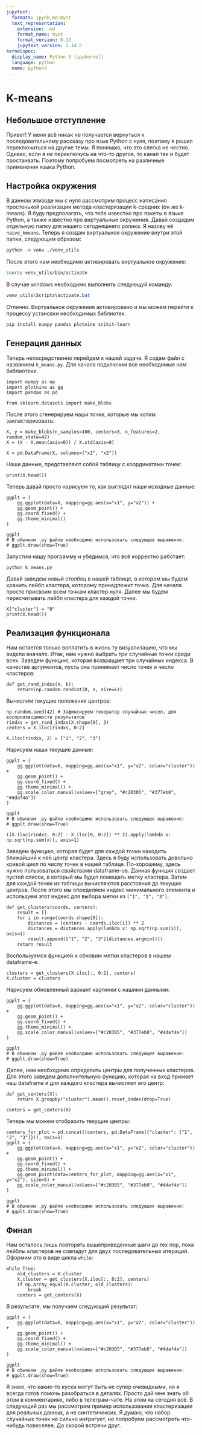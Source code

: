 ```yaml
---
jupytext:
  formats: ipynb,md:myst
  text_representation:
    extension: .md
    format_name: myst
    format_version: 0.13
    jupytext_version: 1.14.5
kernelspec:
  display_name: Python 3 (ipykernel)
  language: python
  name: python3
---
```


# K-means

## Небольшое отступление
Привет!
У меня всё никак не получается вернуться к последовательному рассказу про язык Python с нуля, поэтому я решил переключиться на другие темы.
Я понимаю, что это слегка не честно.
Однако, если я не переключусь на что-то другое, то канал так и будет простаивать.
Поэтому попробуем посмотреть на различные применения языка Python.


## Настройка окружения

В данном эпизоде мы с нуля рассмотрим процесс написания простенькой реализации метода кластеризации k-средних (он же k-means).
Я буду предполагать, что тебе известно про пакеты в языке Python, а также известно про виртуальные окружения.
Давай создадим отдельную папку для нашего сегодняшнего ролика.
Я назову её `naive_kmeans`.
Теперь я создам виртуальное окружение внутри этой папки, следующим образом:
```bash
python -m venv ./venv_utils
```
После этого нам необходимо активировать виртуальное окружение:
```bash
source venv_utils/bin/activate
```
В случае windows необходимо выполнить следующуй команду:
```powershell
venv_utils\Scripts\activate.bat
```

Отлично.
Виртуальное окружение активировано и мы можем перейти к процессу установки необходимых библиотек.
```bash
pip install numpy pandas plotnine scikit-learn
```
<!-- pip install jupyterlab -->

## Генерация данных

Теперь непосредственно перейдем к нашей задаче.
Я содам файл с названием `k_means.py`.
Для начала подключим все необходимые нам библиотеки.

```{code-cell} ipython3
import numpy as np
import plotnine as gg
import pandas as pd

from sklearn.datasets import make_blobs
```

После этого сгенерируем наши точки, которые мы хотим закластеризовать:

```{code-cell} ipython3
X, y = make_blobs(n_samples=100, centers=3, n_features=2, random_state=42)
X = (X - X.mean(axis=0)) / X.std(axis=0)

X = pd.DataFrame(X, columns=("x1", "x2"))
```

Наши данные, представляют собой таблицу с координатами точек:

```{code-cell} ipython3
print(X.head())
```

Теперь давай просто нарисуем то, как выглядят наши исходные данные:

```{code-cell} ipython3
ggplt = (
    gg.ggplot(data=X, mapping=gg.aes(x="x1", y="x2")) + 
    gg.geom_point() + 
    gg.coord_fixed() + 
    gg.theme_minimal()
)

ggplt
# В обычном .py файле необходимо использовать следующее выражение:
# ggplt.draw(show=True) 
```

Запустим нашу программу и убедимся, что всё корректно работает:
```bash
python k_means.py
```

Давай заведем новый столбец в нашей таблице, в котором мы будем хранить лейбл кластера, которому принадлежит точка.
Для начала просто присвоим всем точкам кластер нуля.
Далее мы будем пересчитывать лейбл кластера для каждой точки.

```{code-cell} ipython3
X["cluster"] = "0"
print(X.head())
```
## Реализация функционала

Нам остается только воплатить в жизнь ту визуализацию, что мы видели вначале.
Итак, нам нужно выбрать три случайные точки среди всех.
Заведем функцию, которая возвращает три случайных индекса.
В качестве аргументов, пусть она принимает число точек и число кластеров:

```{code-cell} ipython3
def get_rand_indxs(n, k):
    return(np.random.randint(0, n, size=k))
```

Вычислим текущие положения центров:

```{code-cell} ipython3
np.random.seed(42) # Зафиксируем генератор случайных чисел, для воспроизводимости результатов
rindxs = get_rand_indxs(X.shape[0], 3)
centers = X.iloc[rindxs, 0:2]

X.iloc[rindxs, 2] = ["1", "2", "3"]
```

Нарисуем наши текущие данные:

```{code-cell} ipython3
ggplt = (
    gg.ggplot(data=X, mapping=gg.aes(x="x1", y="x2", color="cluster")) + 
    gg.geom_point() + 
    gg.coord_fixed() + 
    gg.theme_minimal() + 
    gg.scale_color_manual(values=["gray", "#c20305", "#377eb8", "#4daf4a"])
)

ggplt
# В обычном .py файле необходимо использовать следующее выражение:
# ggplt.draw(show=True) 
```

```{code-cell} ipython3
((X.iloc[rindxs, 0:2] - X.iloc[0, 0:2]) ** 2).apply(lambda x: np.sqrt(np.sum(x)), axis=1)
```

Заведем функцию, которая будет для каждой точки находить ближайший к ней центр кластера.
Здесь я буду использовать довольно кривой цикл по числу точек в нашей таблице.
По-хорошему, здесь нужно пользоваться свойствами dataframe-ов.
Данная функция создает пустой список, в который мы будет помещать метку кластера.
Затем для каждой точки из таблицы вычисляются расстояния до текущих центров.
После этого мы определяем индекс минимального элемента и используем этот индекс для выбора метки из `["1", "2", "3"]`.

```{code-cell} ipython3
def get_clusters(coords, centers):
    result = []
    for i in range(coords.shape[0]):
        distances = (centers - coords.iloc[i]) ** 2
        distances = distances.apply(lambda x: np.sqrt(np.sum(x)), axis=1)
        result.append(["1", "2", "3"][distances.argmin()])
    return result
```

Воспользуемся функцией и обновим метки кластеров в нашем dataframe-е.

```{code-cell} ipython3
clusters = get_clusters(X.iloc[:, 0:2], centers)
X.cluster = clusters
```

Нарисуем обновленный вариант картинки с нашими данными:

```{code-cell} ipython3
ggplt = (
    gg.ggplot(data=X, mapping=gg.aes(x="x1", y="x2", color="cluster")) + 
    gg.geom_point() + 
    gg.coord_fixed() + 
    gg.theme_minimal() + 
    gg.scale_color_manual(values=["#c20305", "#377eb8", "#4daf4a"])
)

ggplt
# В обычном .py файле необходимо использовать следующее выражение:
# ggplt.draw(show=True) 
```

Далее, нам необходимо определить центры для полученных кластеров.
Для этого заведем дополнительную функцию, которая на вход примает наш dataframe и для каждого кластера вычисляет его центр:

```{code-cell} ipython3
def get_centers(X):
    return X.groupby("cluster").mean().reset_index(drop=True)

centers = get_centers(X)
```

Теперь мы можем отобразить текущие центры:

```{code-cell} ipython3
centers_for_plot = pd.concat((centers, pd.DataFrame({"cluster": ["1", "2", "3"]})), axis=1)
ggplt = (
    gg.ggplot(data=X, mapping=gg.aes(x="x1", y="x2", color="cluster")) + 
    gg.geom_point() + 
    gg.coord_fixed() + 
    gg.theme_minimal() + 
    gg.geom_point(data=centers_for_plot, mapping=gg.aes(x="x1", y="x2"), size=5) + 
    gg.scale_color_manual(values=["#c20305", "#377eb8", "#4daf4a"])
)

ggplt
# В обычном .py файле необходимо использовать следующее выражение:
# ggplt.draw(show=True)
```

## Финал
Нам осталось лишь повторять вышеприведенные шаги до тех пор, пока лейблы кластеров не совпадут для двух последовательных итераций.
Оформим это в виде цикла `while`:

```{code-cell} ipython3
while True:
    old_clusters = X.cluster
    X.cluster = get_clusters(X.iloc[:, 0:2], centers)
    if np.array_equal(X.cluster, old_clusters):
        break
    centers = get_centers(X)
```

В результате, мы получаем следующий результат:

```{code-cell} ipython3
ggplt = (
    gg.ggplot(data=X, mapping=gg.aes(x="x1", y="x2", color="cluster")) + 
    gg.geom_point() + 
    gg.coord_fixed() + 
    gg.theme_minimal() + 
    gg.scale_color_manual(values=["#c20305", "#377eb8", "#4daf4a"])
)

ggplt
# В обычном .py файле необходимо использовать следующее выражение:
# ggplt.draw(show=True) 
```

Я знаю, что какие-то куски могут быть не супер очевидными, но я всегда готов помочь разобраться в деталях.
Просто дай мне знать об этом в комментариях, либо в телеграм-чате.
На этом на сегодня всё.
В следующий раз мы рассмотрим пример использования кластеризации для реальных данных, а не синтетичексих.
Я думаю, что набор случайных точек не сильно интригует, но попробуем рассмотреть что-нибудь повеселее.
До скорой встречи друг.
